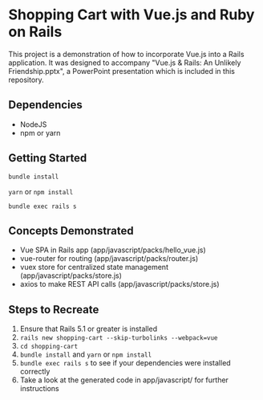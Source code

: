 # Shopping Cart with Vue.js and Ruby on Rails

This project is a demonstration of how to incorporate Vue.js into a Rails application. It was designed to accompany "Vue.js & Rails: An Unlikely Friendship.pptx", a PowerPoint presentation which is included in this repository.

## Dependencies
* NodeJS
* npm or yarn

## Getting Started
`bundle install`

`yarn` or `npm install`

`bundle exec rails s`

## Concepts Demonstrated
* Vue SPA in Rails app (app/javascript/packs/hello_vue.js)
* vue-router for routing (app/javascript/packs/router.js)
* vuex store for centralized state management (app/javascript/packs/store.js)
* axios to make REST API calls (app/javascript/packs/store.js)

## Steps to Recreate
1. Ensure that Rails 5.1 or greater is installed
2. `rails new shopping-cart --skip-turbolinks --webpack=vue`
3. `cd shopping-cart`
4. `bundle install` and `yarn` or `npm install`
5. `bundle exec rails s` to see if your dependencies were installed correctly
6. Take a look at the generated code in app/javascript/ for further instructions
